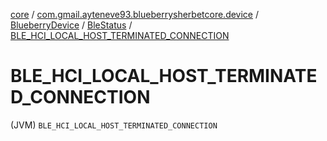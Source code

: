 [core](../../../index.md) / [com.gmail.ayteneve93.blueberrysherbetcore.device](../../index.md) / [BlueberryDevice](../index.md) / [BleStatus](index.md) / [BLE_HCI_LOCAL_HOST_TERMINATED_CONNECTION](./-b-l-e_-h-c-i_-l-o-c-a-l_-h-o-s-t_-t-e-r-m-i-n-a-t-e-d_-c-o-n-n-e-c-t-i-o-n.md)

# BLE_HCI_LOCAL_HOST_TERMINATED_CONNECTION

(JVM) `BLE_HCI_LOCAL_HOST_TERMINATED_CONNECTION`